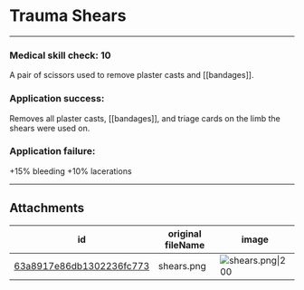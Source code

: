 # Trauma Shears

 

---

### Medical skill check: 10
A pair of scissors used to remove plaster casts and [[bandages]].

### Application success:
Removes all plaster casts, [[bandages]], and triage cards on the limb the shears were used on.

### Application failure:
+15% bleeding
+10% lacerations

---

## Attachments

id | original fileName | image
---|---|---
[63a8917e86db1302236fc773](63a8917e86db1302236fc773.png) | shears.png | ![shears.png\|200](63a8917e86db1302236fc773.png)